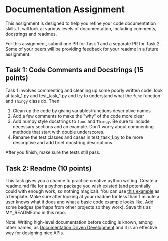 # Documentation Assignment

This assignment is designed to help you refine your code documentation skills.
It will look at various levels of documentation, including comments, docstrings
and readmes.

For this assignment, submit one PR for Task 1 and a separate PR for Task 2.
Some of your peers will be providing feedback for your readme in a future assignment. 

## Task 1: Code Comments and Docstrings (15 points)

Task 1 involves commenting and cleaning up some poorly written code.
look at task_1.py and test_task_1.py and try to understand what the 
`func` function and `Thingy` class do. Then:

1. Clean up the code by giving variables/functions descriptive names
2. Add a few comments to make the "why" of the code more clear
3. Add numpy style docstrings to `func` and `Thingy`. Be sure to include necessary sections and an example. 
   Don't worry about commenting methods that start with double underscores.
4. Rename the test classes and cases in test_task_1.py to be more descriptive 
   and add brief docstring descriptions.

After you finish, make sure the tests still pass.

## Task 2: Readme (10 points)

This task gives you a chance to practice creative python writing. 
Create a readme.md file for a python package you wish existed 
(and potentially could with enough work, so nothing magical). You can use 
[this example](https://github.com/banesullivan/README) as a template. 
Make sure after looking at your readme for less than 1 minute a user knows what it does
and what a basic code example looks like. Add some badges (perhaps from other projects so they work).
Save this as MY_README.md in this repo.

Note: Writing high-level documentation before coding is known, among other names,
as [Documentation Driven Development](https://gist.github.com/zsup/9434452) and it
is an effective way for designing nice APIs.
